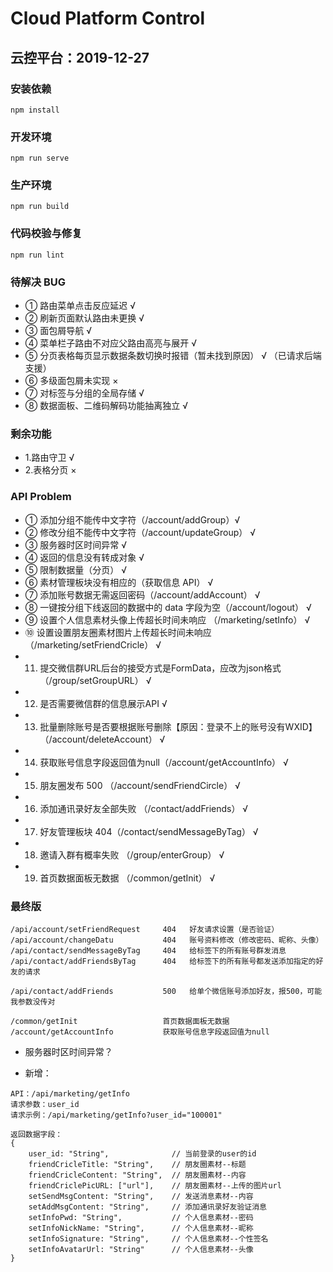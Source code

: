 # Cloud Platform Control

## 云控平台：2019-12-27

### 安装依赖

```install
npm install
```

### 开发环境

```serve
npm run serve
```

### 生产环境

```build
npm run build
```

### 代码校验与修复

```lint
npm run lint
```

### 待解决 BUG

- ① 路由菜单点击反应延迟 √
- ② 刷新页面默认路由未更换 √
- ③ 面包屑导航 √
- ④ 菜单栏子路由不对应父路由高亮与展开 √
- ⑤ 分页表格每页显示数据条数切换时报错（暂未找到原因） √ （已请求后端支援）
- ⑥ 多级面包屑未实现 ×
- ⑦ 对标签与分组的全局存储 √
- ⑧ 数据面板、二维码解码功能抽离独立 √

### 剩余功能

- 1.路由守卫 √
- 2.表格分页 ×

### API Problem

- ① 添加分组不能传中文字符（/account/addGroup）√
- ② 修改分组不能传中文字符（/account/updateGroup） √
- ③ 服务器时区时间异常 √
- ④ 返回的信息没有转成对象 √
- ⑤ 限制数据量（分页） √
- ⑥ 素材管理板块没有相应的（获取信息 API） √
- ⑦ 添加账号数据无需返回密码（/account/addAccount） √
- ⑧ 一键按分组下线返回的数据中的 data 字段为空（/account/logout） √
- ⑨ 设置个人信息素材头像上传超长时间未响应 （/marketing/setInfo） √
- ⑩ 设置设置朋友圈素材图片上传超长时间未响应 （/marketing/setFriendCricle） √
- 11. 提交微信群URL后台的接受方式是FormData，应改为json格式（/group/setGroupURL） √
- 12. 是否需要微信群的信息展示API √
- 13. 批量删除账号是否要根据账号删除【原因：登录不上的账号没有WXID】 （/account/deleteAccount） √
- 14. 获取账号信息字段返回值为null（/account/getAccountInfo） √
- 15. 朋友圈发布 500 （/account/sendFriendCircle） √
- 16. 添加通讯录好友全部失败 （/contact/addFriends） √
- 17. 好友管理板块 404（/contact/sendMessageByTag） √
- 18. 邀请入群有概率失败 （/group/enterGroup） √
- 19. 首页数据面板无数据 （/common/getInit） √



### 最终版

```
/api/account/setFriendRequest     404	好友请求设置（是否验证）
/api/account/changeDatu           404	账号资料修改（修改密码、昵称、头像）
/api/contact/sendMessageByTag     404	给标签下的所有账号群发消息
/api/contact/addFriendsByTag      404	给标签下的所有账号都发送添加指定的好友的请求

/api/contact/addFriends           500	给单个微信账号添加好友，报500，可能我参数没传对

/common/getInit                   首页数据面板无数据
/account/getAccountInfo           获取账号信息字段返回值为null
```
- 服务器时区时间异常？

- 新增：
```
API：/api/marketing/getInfo
请求参数：user_id
请求示例：/api/marketing/getInfo?user_id="100001"

返回数据字段：
{
    user_id: "String",              // 当前登录的user的id
    friendCricleTitle: "String",    // 朋友圈素材--标题
    friendCricleContent: "String",  // 朋友圈素材--内容
    friendCriclePicURL: ["url"],    // 朋友圈素材--上传的图片url
    setSendMsgContent: "String",    // 发送消息素材--内容
    setAddMsgContent: "String",     // 添加通讯录好友验证消息
    setInfoPwd: "String",           // 个人信息素材--密码
    setInfoNickName: "String",      // 个人信息素材--昵称
    setInfoSignature: "String",     // 个人信息素材--个性签名
    setInfoAvatarUrl: "String"      // 个人信息素材--头像
}
```